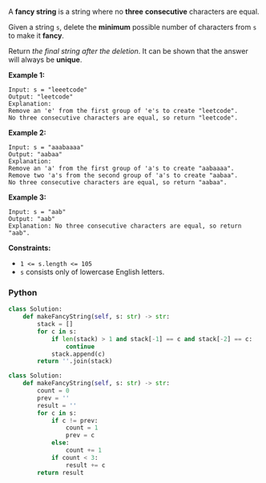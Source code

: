 A  **fancy string**  is a string where no  **three**  **consecutive**  characters are equal.

Given a string  `s`, delete the  **minimum**  possible number of characters from  `s`  to make it  **fancy**.

Return  _the final string after the deletion_. It can be shown that the answer will always be  **unique**.

**Example 1:**
```
Input: s = "leeetcode"
Output: "leetcode"
Explanation:
Remove an 'e' from the first group of 'e's to create "leetcode".
No three consecutive characters are equal, so return "leetcode".
```

**Example 2:**
```
Input: s = "aaabaaaa"
Output: "aabaa"
Explanation:
Remove an 'a' from the first group of 'a's to create "aabaaaa".
Remove two 'a's from the second group of 'a's to create "aabaa".
No three consecutive characters are equal, so return "aabaa".
```

**Example 3:**
```
Input: s = "aab"
Output: "aab"
Explanation: No three consecutive characters are equal, so return "aab".
```

**Constraints:**

-   `1 <= s.length <= 105`
-   `s`  consists only of lowercase English letters.


### Python

```python
class Solution:
    def makeFancyString(self, s: str) -> str:
        stack = []
        for c in s:
            if len(stack) > 1 and stack[-1] == c and stack[-2] == c:
                continue
            stack.append(c)
        return ''.join(stack)
```

```py
class Solution:
    def makeFancyString(self, s: str) -> str:
        count = 0
        prev = ''
        result = ''
        for c in s:
            if c != prev:
                count = 1
                prev = c
            else:
                count += 1
            if count < 3:
                result += c
        return result
```